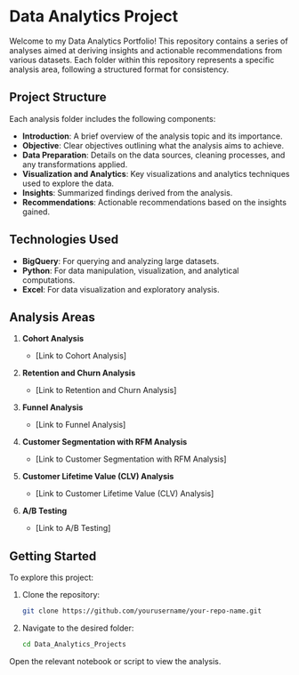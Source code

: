 # Data Analytics Project

Welcome to my Data Analytics Portfolio! This repository contains a series of analyses aimed at deriving insights and actionable recommendations from various datasets. Each folder within this repository represents a specific analysis area, following a structured format for consistency.

## Project Structure

Each analysis folder includes the following components:

- **Introduction**: A brief overview of the analysis topic and its importance.
- **Objective**: Clear objectives outlining what the analysis aims to achieve.
- **Data Preparation**: Details on the data sources, cleaning processes, and any transformations applied.
- **Visualization and Analytics**: Key visualizations and analytics techniques used to explore the data.
- **Insights**: Summarized findings derived from the analysis.
- **Recommendations**: Actionable recommendations based on the insights gained.

## Technologies Used

- **BigQuery**: For querying and analyzing large datasets.
- **Python**: For data manipulation, visualization, and analytical computations.
- **Excel**: For data visualization and exploratory analysis.

## Analysis Areas

1. **Cohort Analysis**
   - [Link to Cohort Analysis]

2. **Retention and Churn Analysis**
   - [Link to Retention and Churn Analysis]

3. **Funnel Analysis**
   - [Link to Funnel Analysis]

4. **Customer Segmentation with RFM Analysis**
   - [Link to Customer Segmentation with RFM Analysis]

5. **Customer Lifetime Value (CLV) Analysis**
   - [Link to Customer Lifetime Value (CLV) Analysis]

6. **A/B Testing**
   - [Link to A/B Testing]

## Getting Started

To explore this project:

1. Clone the repository:
   ```bash
   git clone https://github.com/yourusername/your-repo-name.git
2. Navigate to the desired folder:
   ```bash
   cd Data_Analytics_Projects
Open the relevant notebook or script to view the analysis.
